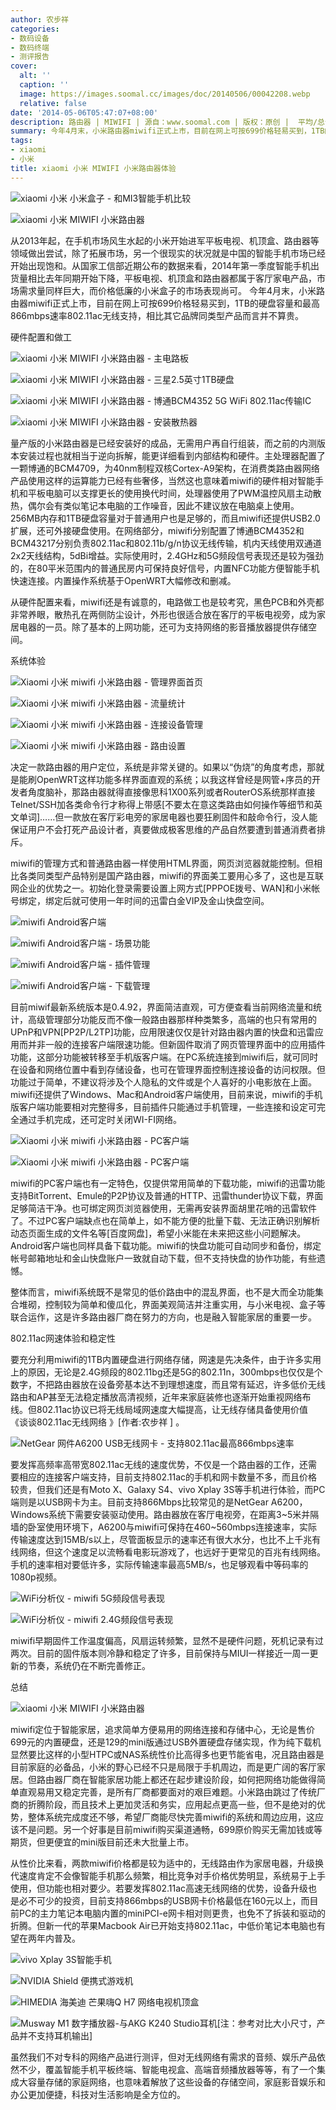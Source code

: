 ```yaml
---
author: 农步祥
categories:
- 数码设备
- 数码终端
- 测评报告
cover:
  alt: ''
  caption: ''
  image: https://images.soomal.cc/images/doc/20140506/00042208.webp
  relative: false
date: '2014-05-06T05:47:07+08:00'
description: 路由器 | MIWIFI | 源自：www.soomal.com | 版权：原创 |  平均/总评分：07.54/98
summary: 今年4月末，小米路由器miwifi正式上市，目前在网上可按699价格轻易买到，1TB的硬盘容量和最高866mbps速率802.11ac无线支持，相比其它品牌同类型产品而言并不算贵，但若要发挥802.11ac高速无线网络的优势，设备升级也是必不可少的投资。它的系统表现如何？
tags:
- xiaomi
- 小米
title: xiaomi 小米 MIWIFI 小米路由器体验
---
```


![xiaomi 小米 小米盒子 - 和MI3智能手机比较](https://images.soomal.cc/images/doc/20131117/00037454_01.webp)



![xiaomi 小米 MIWIFI 小米路由器](https://images.soomal.cc/images/doc/20140219/00040448_01.webp)



从2013年起，在手机市场风生水起的小米开始进军平板电视、机顶盒、路由器等领域做出尝试，除了拓展市场，另一个很现实的状况就是中国的智能手机市场已经开始出现饱和。从国家工信部近期公布的数据来看，2014年第一季度智能手机出货量相比去年同期开始下降，平板电视、机顶盒和路由器都属于客厅家电产品，市场需求量同样巨大，而价格低廉的小米盒子的市场表现尚可。 今年4月末，小米路由器miwifi正式上市，目前在网上可按699价格轻易买到，1TB的硬盘容量和最高866mbps速率802.11ac无线支持，相比其它品牌同类型产品而言并不算贵。



硬件配置和做工



![xiaomi 小米 MIWIFI 小米路由器 - 主电路板](https://images.soomal.cc/images/doc/20140218/00040405_01.webp)



![xiaomi 小米 MIWIFI 小米路由器 - 三星2.5英寸1TB硬盘](https://images.soomal.cc/images/doc/20140218/00040406_01.webp)



![xiaomi 小米 MIWIFI 小米路由器 - 博通BCM4352 5G WiFi 802.11ac传输IC](https://images.soomal.cc/images/doc/20140218/00040414_01.webp)



![xiaomi 小米 MIWIFI 小米路由器 - 安装散热器](https://images.soomal.cc/images/doc/20140218/00040417_01.webp)



量产版的小米路由器是已经安装好的成品，无需用户再自行组装，而之前的内测版本安装过程也就相当于逆向拆解，能更详细看到内部结构和硬件。主处理器配置了一颗博通的BCM4709，为40nm制程双核Cortex-A9架构，在消费类路由器网络产品使用这样的运算能力已经有些奢侈，当然这也意味着miwifi的硬件相对智能手机和平板电脑可以支撑更长的使用换代时间，处理器使用了PWM温控风扇主动散热，偶尔会有类似笔记本电脑的工作噪音，因此不建议放在电脑桌上使用。256MB内存和1TB硬盘容量对于普通用户也是足够的，而且miwifi还提供USB2.0扩展，还可外接硬盘使用。在网络部分，miwifi分别配置了博通BCM4352和BCM43217分别负责802.11ac和802.11b/g/n协议无线传输，机内天线使用双通道2x2天线结构，5dBi增益。实际使用时，2.4GHz和5G频段信号表现还是较为强劲的，在80平米范围内的普通民房内可保持良好信号，内置NFC功能方便智能手机快速连接。内置操作系统基于OpenWRT大幅修改和删减。



从硬件配置来看，miwifi还是有诚意的，电路做工也是较考究，黑色PCB和外壳都非常养眼，散热孔在两侧防尘设计，外形也很适合放在客厅的平板电视旁，成为家居电器的一员。除了基本的上网功能，还可为支持网络的影音播放器提供存储空间。



系统体验



![Xiaomi 小米 miwifi 小米路由器 - 管理界面首页](https://images.soomal.cc/images/doc/20140506/00042200_01.webp)



![Xiaomi 小米 miwifi 小米路由器 - 流量统计](https://images.soomal.cc/images/doc/20140506/00042201_01.webp)



![Xiaomi 小米 miwifi 小米路由器 - 连接设备管理](https://images.soomal.cc/images/doc/20140506/00042202_01.webp)



![Xiaomi 小米 miwifi 小米路由器 - 路由设置](https://images.soomal.cc/images/doc/20140506/00042203_01.webp)



决定一款路由器的用户定位，系统是非常关键的。如果以“伪烧”的角度考虑，那就是能刷OpenWRT这样功能多样界面直观的系统；以我这样曾经是网管+序员的开发者角度脑补，那路由器就得直接像思科1X00系列或者RouterOS系统那样直接Telnet/SSH加各类命令行才称得上带感[不要太在意这类路由如何操作等细节和英文单词]……但一款放在客厅彩电旁的家居电器也要狂刷固件和敲命令行，没人能保证用户不会打死产品设计者，真要做成极客思维的产品自然要遭到普通消费者排斥。



miwifi的管理方式和普通路由器一样使用HTML界面，网页浏览器就能控制。但相比各类同类型产品特别是国产路由器，miwifi的界面美工要用心多了，这也是互联网企业的优势之一。初始化登录需要设置上网方式[PPPOE拨号、WAN]和小米帐号绑定，绑定后就可使用一年时间的迅雷白金VIP及金山快盘空间。



![miwifi Android客户端](https://images.soomal.cc/images/doc/20140506/00042196_01.webp)



![miwifi Android客户端 - 场景功能](https://images.soomal.cc/images/doc/20140506/00042197_01.webp)



![miwifi Android客户端 - 插件管理](https://images.soomal.cc/images/doc/20140506/00042198_01.webp)



![miwifi Android客户端 - 下载管理](https://images.soomal.cc/images/doc/20140506/00042199_01.webp)



目前miwif最新系统版本是0.4.92，界面简洁直观，可方便查看当前网络流量和统计，高级管理部分功能反而不像一般路由器那样种类繁多，高端的也只有常用的UPnP和VPN[PP2P/L2TP]功能，应用限速仅仅是针对路由器内置的快盘和迅雷应用而并非一般的连接客户端限速功能。但新固件取消了网页管理界面中的应用插件功能，这部分功能被转移至手机版客户端。在PC系统连接到miwifi后，就可同时在设备和网络位置中看到存储设备，也可在管理界面控制连接设备的访问权限。但功能过于简单，不建议将涉及个人隐私的文件或是个人喜好的小电影放在上面。miwifi还提供了Windows、Mac和Android客户端使用，目前来说，miwifi的手机版客户端功能要相对完整得多，目前插件只能通过手机管理，一些连接和设定可完全通过手机完成，还可定时关闭WI-FI网络。



![Xiaomi 小米 miwifi 小米路由器 - PC客户端](https://images.soomal.cc/images/doc/20140506/00042204_01.webp)



![Xiaomi 小米 miwifi 小米路由器 - PC客户端](https://images.soomal.cc/images/doc/20140506/00042205_01.webp)



miwifi的PC客户端也有一定特色，仅提供常用简单的下载功能，miwifi的迅雷功能支持BitTorrent、Emule的P2P协议及普通的HTTP、迅雷thunder协议下载，界面足够简洁干净。也可绑定网页浏览器使用，无需再安装界面胡里花哨的迅雷软件了。不过PC客户端缺点也在简单上，如不能方便的批量下载、无法正确识别解析动态页面生成的文件名等[百度网盘]，希望小米能在未来把这些小问题解决。Android客户端也同样具备下载功能。miwifi的快盘功能可自动同步和备份，绑定帐号邮箱地址和金山快盘账户一致就自动下载，但不支持快盘的协作功能，有些遗憾。



整体而言，miwifi系统既不是常见的低价路由中的混乱界面，也不是大而全功能集合堆砌，控制较为简单和傻瓜化，界面美观简洁并注重实用，与小米电视、盒子等联合运作，这是许多路由器厂商在努力的方向，也是融入智能家居的重要一步。



802.11ac网速体验和稳定性



要充分利用miwifi的1TB内置硬盘进行网络存储，网速是先决条件，由于许多实用上的原因，无论是2.4G频段的802.11bg还是5G的802.11n，300mbps也仅仅是个数字，不把路由器放在设备旁基本达不到理想速度，而且常有延迟，许多低价无线路由和AP甚至无法稳定播放高清视频，近年来家庭装修也逐渐开始重视网络布线。但802.11ac协议已将无线局域网速度大幅提高，让无线存储具备使用价值《谈谈802.11ac无线网络 》[作者:农步祥 ]
。



![NetGear 网件A6200 USB无线网卡 - 支持802.11ac最高866mbps速率](https://images.soomal.cc/images/doc/20140428/00042039.webp)



要发挥高频率高带宽802.11ac无线的速度优势，不仅是一个路由器的工作，还需要相应的连接客户端支持，目前支持802.11ac的手机和网卡数量不多，而且价格较贵，但我们还是有Moto X、Galaxy S4、vivo Xplay 3S等手机进行体验，而PC端则是以USB网卡为主。目前支持866Mbps比较常见的是NetGear A6200，Windows系统下需要安装驱动使用。路由器放在客厅电视旁，在距离3~5米并隔墙的卧室使用环境下，A6200与miwifi可保持在460~560mbps连接速率，实际传输速度达到15MB/s以上，尽管面板显示的速率还有很大水分，也比不上千兆有线网络，但这个速度足以流畅看电影玩游戏了，也远好于更常见的百兆有线网络。手机的速率相对要低许多，实际传输速率最高5MB/s，也足够观看中等码率的1080p视频。



![WiFi分析仪 - miwifi 5G频段信号表现](https://images.soomal.cc/images/doc/20140506/00042194_01.webp)



![WiFi分析仪 - miwifi 2.4G频段信号表现](https://images.soomal.cc/images/doc/20140506/00042195_01.webp)



miwifi早期固件工作温度偏高，风扇运转频繁，显然不是硬件问题，死机记录有过两次。目前的固件版本则冷静和稳定了许多，目前保持与MIUI一样接近一周一更新的节奏，系统仍在不断完善修正。



总结



![xiaomi 小米 MIWIFI 小米路由器](https://images.soomal.cc/images/doc/20140219/00040447_01.webp)



miwifi定位于智能家居，追求简单方便易用的网络连接和存储中心，无论是售价699元的内置硬盘，还是129的mini版通过USB外置硬盘存储实现，作为纯下载机显然要比这样的小型HTPC或NAS系统性价比高得多也更节能省电，况且路由器是目前家庭的必备品，小米的野心已经不只是局限于手机周边，而是更广阔的客厅家居。但路由器厂商在智能家居功能上都还在起步建设阶段，如何把网络功能做得简单直观易用又稳定完善，是所有厂商都要面对的艰巨难题。小米路由跳过了传统厂商的折腾阶段，而且技术上更加灵活和务实，应用起点更高一些，但不是绝对的优势，整体系统完成度还不够，希望厂商能尽快完善miwifi的系统和周边应用，这应该不是问题。另一个好事是目前miwifi购买渠道通畅，699原价购买无需加钱或等期货，但更便宜的mini版目前还未大批量上市。



从性价比来看，两款miwifi价格都是较为适中的，无线路由作为家居电器，升级换代速度肯定不会像智能手机那么频繁，相比竞争对手价格优势明显，系统易于上手使用，但功能也相对要少。若要发挥802.11ac高速无线网络的优势，设备升级也是必不可少的投资，目前支持866mbps的USB网卡价格最低在160元以上，而目前PC的主力笔记本电脑内置的miniPCI-e网卡相对则更贵，也免不了拆装和驱动的折腾。但新一代的苹果Macbook Air已开始支持802.11ac，中低价笔记本电脑也有望在两年内普及。



![vivo Xplay 3S智能手机](https://images.soomal.cc/images/doc/20140121/00039805_01.webp)



![NVIDIA Shield 便携式游戏机](https://images.soomal.cc/images/doc/20131106/00037068_01.webp)



![HIMEDIA 海美迪 芒果嗨Q H7 网络电视机顶盒](https://images.soomal.cc/images/doc/20140416/00041677_01.webp)



![Musway M1 数字播放器-与AKG K240 Studio耳机[注：参考对比大小尺寸，产品并不支持耳机输出]](https://images.soomal.cc/images/doc/20130810/00034471_01.webp)



虽然我们不对专科的网络产品进行测评，但对无线网络有需求的音频、娱乐产品依然不少，覆盖智能手机平板终端、智能电视盒、高端音频播放器等等，有了一个集成大容量存储的家庭网络，也意味着解放了这些设备的存储空间，家庭影音娱乐和办公更加便捷，科技对生活影响是全方位的。